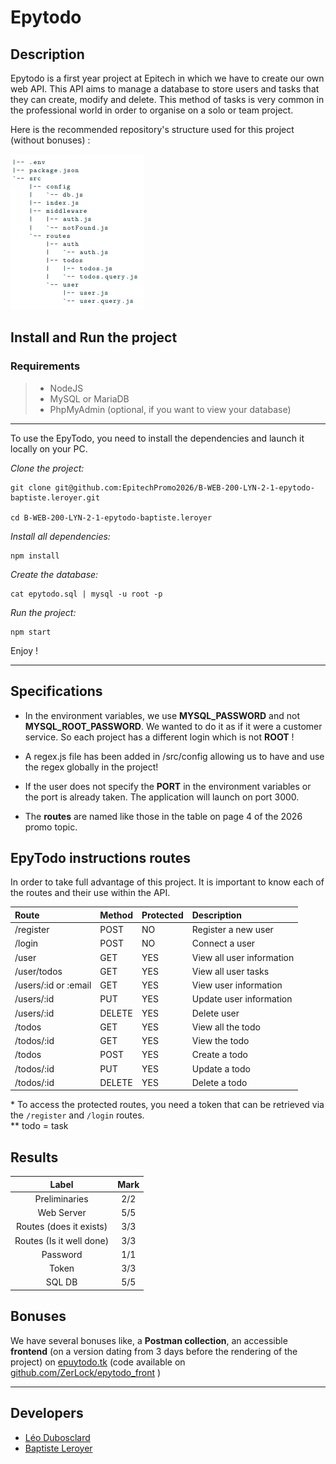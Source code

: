 Epytodo
=======

## Description
Epytodo is a first year project at Epitech in which we have to create our own web API. This API aims to manage a database to store users and tasks that they can create, modify and delete. This method of tasks is very common in the professional world in order to organise on a solo or team project.

Here is the recommended repository's structure used for this project (without bonuses) :

![Repository's Structure](./assets/repository_structure.png)

## Install and Run the project
### Requirements
> - NodeJS
> - MySQL or MariaDB
> - PhpMyAdmin (optional, if you want to view your database)

---

To use the EpyTodo, you need to install the dependencies and launch it locally on your PC.

*Clone the project:*
```
git clone git@github.com:EpitechPromo2026/B-WEB-200-LYN-2-1-epytodo-baptiste.leroyer.git

cd B-WEB-200-LYN-2-1-epytodo-baptiste.leroyer
```

*Install all dependencies:*
```
npm install
```

*Create the database:*
```
cat epytodo.sql | mysql -u root -p
```

*Run the project:*
```
npm start
```

Enjoy !

---

## Specifications
- In the environment variables, we use **MYSQL_PASSWORD** and not **MYSQL_ROOT_PASSWORD**. We wanted to do it as if it were a customer service. So each project has a different login which is not **ROOT** !

- A regex.js file has been added in /src/config allowing us to have and use the regex globally in the project!

- If the user does not specify the **PORT** in the environment variables or the port is already taken. The application will launch on port 3000.

- The **routes** are named like those in the table on page 4 of the 2026 promo topic.
 
## EpyTodo instructions routes
In order to take full advantage of this project. It is important to know each of the routes and their use within the API.

|Route              |Method|Protected|Description|
|:------------------|:-----|:--------|:----------|
|/register          |POST  |NO       |Register a new user|
|/login             |POST  |NO       |Connect a user|
|/user              |GET   |YES      |View all user information|
|/user/todos        |GET   |YES      |View all user tasks|
|/users/:id or :email|GET   |YES      |View user information|
|/users/:id          |PUT   |YES      |Update user information|
|/users/:id          |DELETE|YES      |Delete user|
|/todos              |GET   |YES      |View all the todo|
|/todos/:id          |GET   |YES      |View the todo|
|/todos              |POST  |YES      |Create a todo|
|/todos/:id          |PUT   |YES      |Update a todo|
|/todos/:id          |DELETE|YES      |Delete a todo|
\* To access the protected routes, you need a token that can be retrieved via the ``/register`` and ``/login`` routes.<br>
\** todo = task

## Results
|Label|Mark|
|:---:|:--:|
|Preliminaries|2/2|
|Web Server|5/5|
|Routes (does it exists)|3/3|
|Routes (Is it well done)|3/3|
|Password|1/1|
|Token|3/3|
|SQL DB|5/5|

## Bonuses

We have several bonuses like, a **Postman collection**, an accessible **frontend** (on a version dating from 3 days before the rendering of the project) on [epuytodo.tk](https://epuytodo.tk) (code available on [github.com/ZerLock/epytodo_front](https://github.com/ZerLock/epytodo_front) )

---

## Developers
- [Léo Dubosclard](https://www.github.com/ZerLock)
- [Baptiste Leroyer](https://github.com/ZiplEix)
